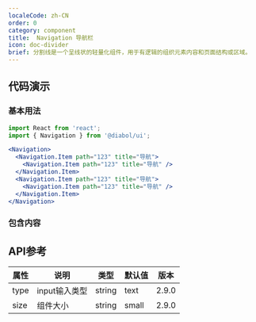 ```yaml
---
localeCode: zh-CN
order: 0
category: component
title:  Navigation 导航栏 
icon: doc-divider 
brief: 分割线是一个呈线状的轻量化组件，用于有逻辑的组织元素内容和页面结构或区域。
---
```


## 代码演示

### 基本用法

```jsx live=true
import React from 'react';
import { Navigation } from '@diabol/ui';

<Navigation>
  <Navigation.Item path="123" title="导航">
    <Navigation.Item path="123" title="导航" />
  </Navigation.Item>
  <Navigation.Item path="123" title="导航">
    <Navigation.Item path="123" title="导航" />
  </Navigation.Item>
</Navigation>
```

### 包含内容


## API参考

| 属性       | 说明                                   | 类型             | 默认值   | 版本 |
|-----------|----------------------------------------|-----------------|---------|--------- |
| type      | input输入类型                           | string          | text    |2.9.0 |
| size      | 组件大小                                | string          | small   | 2.9.0 |
